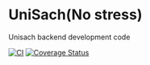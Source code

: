 # UniSach(No stress)
Unisach backend development code

[![CI](https://github.com/Devstrike-DigTech/UniSach-Web-Backend/actions/workflows/ci.yml/badge.svg)](https://github.com/Devstrike-DigTech/UniSach-Web-Backend/actions/workflows/ci.yml)
[![Coverage Status](https://coveralls.io/repos/github/Devstrike-DigTech/UniSach-Web-Backend/badge.svg?branch=main&kill_cache=1)](https://coveralls.io/github/Devstrike-DigTechs/UniSach-Web-Backend?branch=main)
